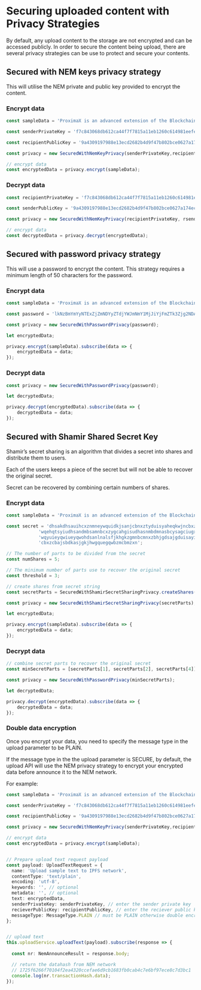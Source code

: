 # Securing uploaded content with Privacy Strategies

By default, any upload content to the storage are not encrypted and can be accessed publicly. In order to secure the content being upload, there are several privacy strategies can be use to protect and secure your contents.


## Secured with NEM keys privacy strategy

This will utilise the NEM private and public key provided to encrypt the content. 

### Encrypt data
```ts 
const sampleData = 'ProximaX is an advanced extension of the Blockchain and Distributed Ledger Technology (DLT) with utility-rich services and protocols';

const senderPrivateKey = 'f7c843068db612ca44f7f7815a11eb1260c614981eefe861e11bc6888cf307d1';

const recipientPublicKey = '9a4309197988e13ecd2682b4d9f47b802bce0627a174ec5f96c184dfa6db794f';

const privacy = new SecuredWithNemKeyPrivacy(senderPrivateKey,recipientPublicKey);

// encrypt data
const encryptedData = privacy.encrypt(sampleData);

```
### Decrypt data

```ts 
const recipientPrivateKey = 'f7c843068db612ca44f7f7815a11eb1260c614981eefe861e11bc6888cf307d1';

const senderPublicKey = '9a4309197988e13ecd2682b4d9f47b802bce0627a174ec5f96c184dfa6db794f';

const privacy = new SecuredWithNemKeyPrivacy(recipientPrivateKey, rsenderPublicKey);

// encrypt data
const decryptedData = privacy.decrypt(encryptedData);

```


## Secured with password privacy strategy

This will use a password to encrypt the content. This strategy requires a minimum length of 50 characters for the password.

### Encrypt data

```ts 
const sampleData = 'ProximaX is an advanced extension of the Blockchain and Distributed Ledger Technology (DLT) with utility-rich services and protocols';

const password = 'lkNzBmYmYyNTExZjZmNDYyZTdjYWJmNmY1MjJiYjFmZTk3Zjg2NDA5ZDlhOD';

const privacy = new SecuredWithPasswordPrivacy(password);

let encryptedData;

privacy.encrypt(sampleData).subscribe(data => {
    encryptedData = data;
});

```

### Decrypt data

```ts 
const privacy = new SecuredWithPasswordPrivacy(password);

let decryptedData;

privacy.decrypt(encryptedData).subscribe(data => {
    decryptedData = data;
});

```

## Secured with Shamir Shared Secret Key

Shamir’s secret sharing is an algorithm that divides a secret into shares and distribute them to users.

Each of the users keeps a piece of the secret but will not be able to recover the original secret. 

Secret can be recovered by combining certain numbers of shares.


### Encrypt data

```ts 
const sampleData = 'ProximaX is an advanced extension of the Blockchain and Distributed Ledger Technology (DLT) with utility-rich services and protocols';

const secret = 'dhsakdhsauihcxznmneywquidkjsanjcbnxztyduisyaheqkwjncbxzcgyuiagsdiujasodjk' +
            'wqehqtsyiudhsandmbsamnbcxzygcahgisudhasnmbdmnasbcysagciugxziuhkjsbdamndnmsabfgaduishadshakdnsakdbsajbeh' +
            'wqyuieyqwiueyqwohdsanlnalsfjkhgkzgmnbcmnxzbhjgdsajgduisayiuyewquehwqkjbeqwnbdmnabsdabjshgdasudhgsuakghk' +
            'cbxzcbajsbdkasjgkjhwgquegqwbzmcbmzxn';

// The number of parts to be divided from the secret
const numShares = 5;

// The minimum number of parts use to recover the original secret
const threshold = 3;

// create shares from secret string
const secretParts = SecuredWithShamirSecretSharingPrivacy.createShares(secret, numShares, threshold);

const privacy = new SecuredWithShamirSecretSharingPrivacy(secretParts);

let encryptedData;

privacy.encrypt(sampleData).subscribe(data => {
    encryptedData = data;
});

```

### Decrypt data

```ts 
// combine secret parts to recover the original secret
const minSecretParts = [secretParts[1], secretParts[2], secretParts[4]];

const privacy = new SecuredWithPasswordPrivacy(minSecretParts);

let decryptedData;

privacy.decrypt(encryptedData).subscribe(data => {
    decryptedData = data;
});
```

### Double data encryption  

Once you encrypt your data, you need to specify the message type in the upload parameter to be PLAIN. 

If the message type in the the upload parameter is SECURE, by default, the upload API will use the NEM privacy strategy to encrypt your encrypted data before announce it to the NEM network. 

For example: 

```ts 
const sampleData = 'ProximaX is an advanced extension of the Blockchain and Distributed Ledger Technology (DLT) with utility-rich services and protocols';

const senderPrivateKey = 'f7c843068db612ca44f7f7815a11eb1260c614981eefe861e11bc6888cf307d1';

const recipientPublicKey = '9a4309197988e13ecd2682b4d9f47b802bce0627a174ec5f96c184dfa6db794f';

const privacy = new SecuredWithNemKeyPrivacy(senderPrivateKey,recipientPublicKey);

// encrypt data
const encryptedData = privacy.encrypt(sampleData);


// Prepare upload text request payload
const payload: UploadTextRequest = {
  name: 'Upload sample text to IPFS network',
  contentType: 'text/plain',
  encoding: 'utf-8',
  keywords: '', // optional
  metadata: '', // optional
  text: encryptedData,
  senderPrivateKey: senderPrivateKey, // enter the sender private key
  recieverPublicKey: recipientPublicKey, // enter the reciever public key
  messageType: MessageType.PLAIN // must be PLAIN otherwise double encryption will be executed
};


// upload text 
this.uploadService.uploadText(payload).subscribe(response => {
 
  const nr: NemAnnounceResult = response.body;

  // return the datahash from NEM network
  // 1725f6266f70104f2ea4320ccefae6d9cb1683fb0cab4c7e6bf97ece8c7d3bc1
  console.log(nr.transactionHash.data);  
});
```